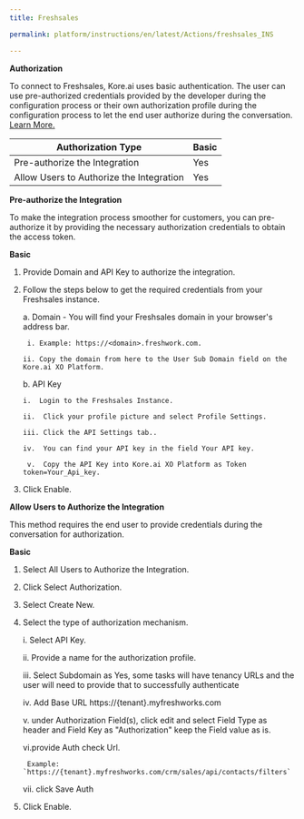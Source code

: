 ```yaml
---
title: Freshsales

permalink: platform/instructions/en/latest/Actions/freshsales_INS

---
```


<base target="_blank">





**Authorization**
 
To connect to Freshsales, Kore.ai uses basic authentication. The user can use pre-authorized credentials provided by the developer during the configuration process or their own authorization profile during the configuration process to let the end user authorize during the conversation. [Learn More.](https://developers.freshworks.com/crm/api/#introduction)
 
 
 |Authorization Type                      | Basic |
 |----------------------------------------|-------|
 |Pre-authorize the Integration           |  Yes  |
 |Allow Users to Authorize the Integration|  Yes  |


**Pre-authorize the Integration**
 
 To make the integration process smoother for customers, you can pre-authorize it by providing the necessary authorization credentials to obtain the access token.

**Basic**
 
1. Provide Domain and API Key to authorize the integration.  

2. Follow the steps below to get the required credentials from your Freshsales instance.
 
   a. Domain - You will find your Freshsales domain in your browser's address bar.

        i. Example: https://<domain>.freshwork.com.

       ii. Copy the domain from here to the User Sub Domain field on the Kore.ai XO Platform.
  
   b.  API Key
 
       i.  Login to the Freshsales Instance.
      
       ii.  Click your profile picture and select Profile Settings.

       iii. Click the API Settings tab..
   
       iv.  You can find your API key in the field Your API key.
  
        v.  Copy the API Key into Kore.ai XO Platform as Token token=Your_Api_key. 
        
 3. Click Enable.
 
**Allow Users to Authorize the Integration**
 
This method requires the end user to provide credentials during the conversation for authorization.
 
**Basic**
 
1. Select All Users to Authorize the Integration.
 
2. Click Select Authorization.
 
3. Select Create New.
 
4. Select the type of authorization mechanism. 
 
   i.  Select API Key.
 
   ii.  Provide a name for the authorization profile.

   iii. Select Subdomain as Yes, some tasks will have tenancy URLs and the user will need to provide that to successfully authenticate

   iv. Add Base URL https://{tenant}.myfreshworks.com
   
   v. under Authorization Field(s), click edit and select Field Type as header and Field Key as "Authorization" keep the Field value as is.
   
   vi.provide Auth check Url.
        
        Example: `https://{tenant}.myfreshworks.com/crm/sales/api/contacts/filters`
   
   vii. click Save Auth
 
 6.  Click Enable.
 
